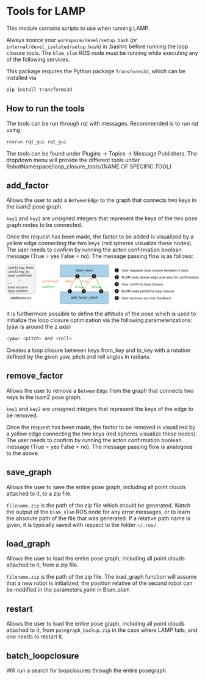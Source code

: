 # Tools for LAMP

This module contains scripts to use when running LAMP.

Always source your `workspace/devel/setup.bash` (or `internal/devel_isolated/setup.bash`) in .bashrc before running the loop closure tools. The `blam_slam` ROS node must be running while executing any of the following services.

This package requires the Python package `Transforms3d`, which can be installed via

```sh
pip install transforms3d
```

## How to run the tools

The tools can be run through rqt with messages. Recommended is to run rqt using 
```sh
rosrun rqt_gui rqt_gui
```

The tools can be found under Plugins -> Topics -> Message Publishers. The dropdown menu will provide the different tools under RobotNamespace/loop_closure_tools/(NAME OF SPECIFIC TOOL)

## add_factor

Allows the user to add a `BetweenEdge` to the graph that connects two keys in the isam2 pose graph.


`key1` and `key2` are unsigned integers that represent the keys of the two pose graph nodes to be connected.

Once the request has been made, the factor to be added is visualized by a yellow edge connecting the two keys (red spheres visualize these nodes). The user needs to confirm by running the acton confirmation boolean message (True = yes False = no). The message passing flow is as follows:

![Loop closure confirmation diagram](loop_closure_confirmation.png)

It is furthermore possible to define the attitude of the pose which is used to initialize the loop closure
optimization via the following parameterizations: (yaw is around the z axis)

```sh
<yaw> <pitch> and <roll>
```

Creates a loop closure between keys from_key and to_key with a rotation defined by
the given yaw, pitch and roll angles in radians.


## remove_factor

Allows the user to remove a `BetweenEdge` from the graph that connects two keys in the isam2 pose graph.

`key1` and `key2` are unsigned integers that represent the keys of the edge to be removed.

Once the request has been made, the factor to be removed is visualized by a yellow edge connecting the two keys (red spheres visualize these nodes). The user needs to confirm by running the acton confirmation boolean message (True = yes False = no). The message passing flow is analogous to the above.

## save_graph

Allows the user to save the entire pose graph, including all point clouds attached to it, to a zip file.

`filename.zip` is the path of the zip file which should be generated. Watch the output of the `blam_slam` ROS node for any error messages, or to learn the absolute path of the file that was generated. If a relative path name is given, it is typically saved with respect to the folder `~/.ros/`.

## load_graph

Allows the user to load the entire pose graph, including all point clouds attached to it, from a zip file.

`filename.zip` is the path of the zip file. The load_graph function will assume that a new robot is initialized, the position relative of the second robot can be modified in the parameters.yaml in Blam_slam

## restart

Allows the user to load the entire pose graph, including all point clouds attached to it, from `posegraph_backup.zip` in the case where LAMP fails, and one needs to restart it.

## batch_loopclosure

Will run a search for loopclosures through the entire posegraph. 